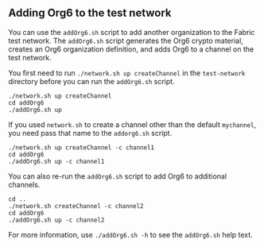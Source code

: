 ## Adding Org6 to the test network

You can use the `addOrg6.sh` script to add another organization to the Fabric test network. The `addOrg6.sh` script generates the Org6 crypto material, creates an Org6 organization definition, and adds Org6 to a channel on the test network.

You first need to run `./network.sh up createChannel` in the `test-network` directory before you can run the `addOrg6.sh` script.

```
./network.sh up createChannel
cd addOrg6
./addOrg6.sh up
```

If you used `network.sh` to create a channel other than the default `mychannel`, you need pass that name to the `addorg6.sh` script.
```
./network.sh up createChannel -c channel1
cd addOrg6
./addOrg6.sh up -c channel1
```

You can also re-run the `addOrg6.sh` script to add Org6 to additional channels.
```
cd ..
./network.sh createChannel -c channel2
cd addOrg6
./addOrg6.sh up -c channel2
```

For more information, use `./addOrg6.sh -h` to see the `addOrg6.sh` help text.
